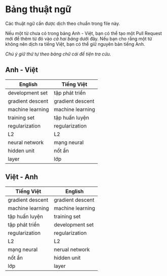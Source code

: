 # Bảng thuật ngữ

Các thuật ngữ cần được dịch theo chuẩn trong file này.

Nếu một từ chưa có trong bảng Anh - Việt, bạn có thể tạo một Pull Request mới để thêm từ đó vào _cả hai bảng_ dưới đây.
Nếu bạn cho rằng một từ không nên dịch ra tiếng Việt, bạn có thể giữ nguyên bản tiếng Anh.

*Chú ý giữ thứ tự theo bảng chữ cái để tiện tra cứu.*

## Anh - Việt

| English          | Tiếng Việt       |
| ---------------- | ---------------- |
| development set  | tập phát triển   |
| gradient descent | gradient descent |
| machine learning | machine learning |
| training set     | tập huấn luyện   |
| regularization   | regularization   |
| L2               | L2               |
| neural network   | mạng neural      |
| hidden unit      | nốt ẩn           |
| layer            | lớp              |



## Việt - Anh

| Tiếng Việt       | English          |
| ---------------- | ---------------- |
| gradient descent | gradient descent |
| machine learning | machine learning |
| tập huấn luyện   | training set     |
| tập phát triển   | development set  |
| regularization   | regularization   |
| L2               | L2               |
| mạng neural      | nerual network   |
| nốt ẩn           | hidden unit      |
| lớp              | layer            |

